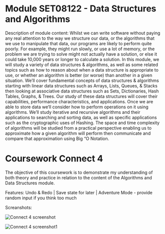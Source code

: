 # Module SET08122 - Data Structures and Algorithms

Description of module content:
Whilst we can write software without paying any real attention to the way we structure our data, or the algorithms that we use to manipulate that data, our programs are likely to perform quite poorly. For example, they might run slowly, or use a lot of memory, or the problem we are trying to solve might not actually have a solution, or else it could take 10,000 years or longer to calculate a solution. In this module, we will study a variety of data structures & algorithms, as well as some related topics such as how to reason about when a data structure is appropriate to use, or whether an algorithm is better (or worse) than another in a given situation.
We’ll cover fundamental concepts of data structures & algorithms starting with linear data structures such as Arrays, Lists, Queues, & Stacks then looking at associative data structures such as Sets, Dictionaries, Hash Tables, Graphs, & Trees. Our study of these data structures will cover their capabilities, performance characteristics, and applications. Once we are able to store data we’ll consider how to perform operations on it using algorithms. We’ll study iterative and recursive algorithms and their applications to searching and sorting data, as well as specific applications such as the cryptographic uses of Hashing. The space and time complexity of algorithms will be studied from a practical perspective enabling us to approximate how a given algorithm will perform then communicate and compare that approximation using Big “O Notation.

# Coursework Connect 4
The objective of this coursework is to demonstrate my understanding of both theory and practice in relation to the content of the Algorithms and Data Structures module.

Features: Undo & Redo | Save state for later | Adventure Mode - provide random input if you think too much

Screanshots:

![Connect 4 screenshot](https://user-images.githubusercontent.com/57451986/129426755-113aa32e-498f-4532-9a31-6bdfa14aa9a3.png)

![Connect 4 screenshot1](https://user-images.githubusercontent.com/57451986/129426756-bfb13d6a-ad0d-48ed-a47c-51323e3b188d.png)
